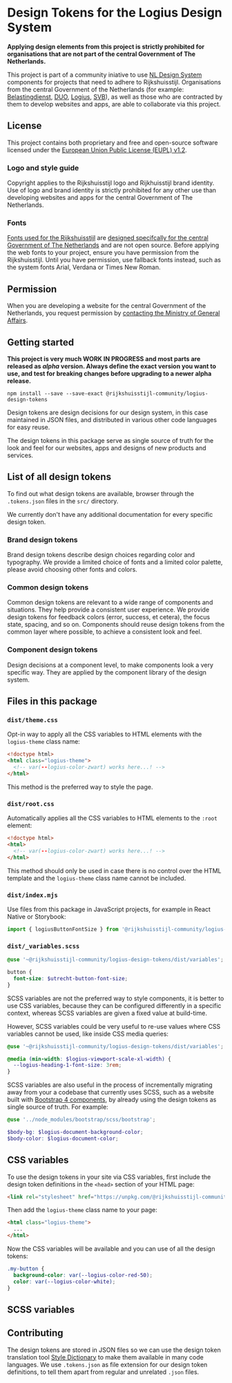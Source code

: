 <!-- @license CC0-1.0 -->

# Design Tokens for the Logius Design System

**Applying design elements from this project is strictly prohibited for organisations that are not part of the central Government of The Netherlands.**

This project is part of a community iniative to use [NL Design System](https://nldesignsystem.nl) components for projects that need to adhere to Rijkshuisstijl. Organisations from the central Government of the Netherlands (for example: [Belastingdienst](https://www.belastingdienst.nl/), [DUO](https://www.duo.nl), [Logius](http://logius.nl), [SVB](https://www.svb.nl/)), as well as those who are contracted by them to develop websites and apps, are able to collaborate via this project.

## License

This project contains both proprietary and free and open-source software licensed under the [European Union Public License (EUPL) v1.2](LICENSE.md).

### Logo and style guide

Copyright applies to the Rijkshuisstijl logo and Rijkhuisstijl brand identity. Use of logo and brand identity is strictly prohibited for any other use than developing websites and apps for the central Government of The Netherlands.

### Fonts

[Fonts used for the Rijkshuisstijl](https://www.rijkshuisstijl.nl/basiselementen/basiselementen-online/webfonts) are [designed specifcally for the central Government of The Netherlands](https://www.rijkshuisstijl.nl/basiselementen/documenten/verzamelingen-afbeeldingen/2014/06/01/achtergrondartikel-rijkshuisstijl-webfonts) and are not open source. Before applying the web fonts to your project, ensure you have permission from the Rijkshuisstijl. Until you have permission, use fallback fonts instead, such as the system fonts Arial, Verdana or Times New Roman.

## Permission

When you are developing a website for the central Government of the Netherlands, you request permission by [contacting the Ministry of General Affairs](https://www.rijkshuisstijl.nl/contact).

## Getting started

**This project is very much WORK IN PROGRESS and most parts are released as _alpha_ version. Always define the exact version you want to use, and test for breaking changes before upgrading to a newer alpha release.**

```shell
npm install --save --save-exact @rijkshuisstijl-community/logius-design-tokens
```

Design tokens are design decisions for our design system, in this case maintained in JSON files, and distributed in various other code languages for easy reuse.

The design tokens in this package serve as single source of truth for the look and feel for our websites, apps and designs of new products and services.

## List of all design tokens

To find out what design tokens are available, browser through the `.tokens.json` files in the `src/` directory.

We currently don't have any additional documentation for every specific design token.

### Brand design tokens

Brand design tokens describe design choices regarding color and typography. We provide a limited choice of fonts and a limited color palette, please avoid choosing other fonts and colors.

### Common design tokens

Common design tokens are relevant to a wide range of components and situations. They help provide a consistent user experience. We provide design tokens for feedback colors (error, success, et cetera), the focus state, spacing, and so on. Components should reuse design tokens from the common layer where possible, to achieve a consistent look and feel.

### Component design tokens

Design decisions at a component level, to make components look a very specific way. They are applied by the component library of the design system.

## Files in this package

### `dist/theme.css`

Opt-in way to apply all the CSS variables to HTML elements with the `logius-theme` class name:

```html
<!doctype html>
<html class="logius-theme">
  <!-- var(--logius-color-zwart) works here...! -->
</html>
```

This method is the preferred way to style the page.

### `dist/root.css`

Automatically applies all the CSS variables to HTML elements to the `:root` element:

```html
<!doctype html>
<html>
  <!-- var(--logius-color-zwart) works here...! -->
</html>
```

This method should only be used in case there is no control over the HTML template and the `logius-theme` class name cannot be included.

### `dist/index.mjs`

Use files from this package in JavaScript projects, for example in React Native or Storybook:

```js
import { logiusButtonFontSize } from '@rijkshuisstijl-community/logius-design-tokens/dist/index.mjs';
```

### `dist/_variables.scss`

```scss
@use '~@rijkshuisstijl-community/logius-design-tokens/dist/variables';

button {
  font-size: $utrecht-button-font-size;
}
```

SCSS variables are not the preferred way to style components, it is better to use CSS variables, because they can be configured differently in a specific context, whereas SCSS variables are given a fixed value at build-time.

However, SCSS variables could be very useful to re-use values where CSS variables cannot be used, like inside CSS media queries:

```scss
@use '~@rijkshuisstijl-community/logius-design-tokens/dist/variables';

@media (min-width: $logius-viewport-scale-xl-width) {
  --logius-heading-1-font-size: 3rem;
}
```

SCSS variables are also useful in the process of incrementally migrating away from your a codebase that currently uses SCSS, such as a website built with [Bootstrap 4 components](https://getbootstrap.com/docs/4.6/getting-started/theming/), by already using the design tokens as single source of truth. For example:

```scss
@use '../node_modules/bootstrap/scss/bootstrap';

$body-bg: $logius-document-background-color;
$body-color: $logius-document-color;
```

## CSS variables

To use the design tokens in your site via CSS variables, first include the design token definitions in the `<head>` section of your HTML page:

```html
<link rel="stylesheet" href="https://unpkg.com/@rijkshuisstijl-community/logius-design-tokens/dist/theme.css" />
```

Then add the `logius-theme` class name to your page:

```html
<html class="logius-theme">
  ...
</html>
```

Now the CSS variables will be available and you can use of all the design tokens:

```css
.my-button {
  background-color: var(--logius-color-red-50);
  color: var(--logius-color-white);
}
```

## SCSS variables

## Contributing

The design tokens are stored in JSON files so we can use the design token translation tool [Style Dictionary](https://amzn.github.io/style-dictionary/) to make them available in many code languages. We use `.tokens.json` as file extension for our design token definitions, to tell them apart from regular and unrelated `.json` files.
